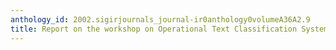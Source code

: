 ```yaml
---
anthology_id: 2002.sigirjournals_journal-ir0anthology0volumeA36A2.9
title: Report on the workshop on Operational Text Classification Systems (OTC-02)
---
```

